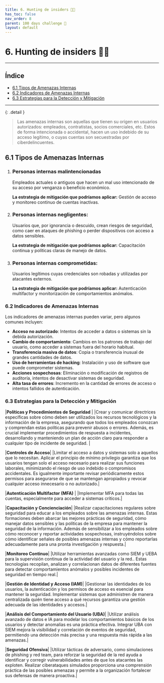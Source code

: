 ```yaml
---
title: 6. Hunting de insiders 👷🏻
has_toc: false
nav_order: 8
parent: 100 days challenge 🗻
layout: default
---
```


# 6. Hunting de insiders 👷🏻
---
## Índice 

- [6.1 Tipos de Amenazas Internas](https://nottaroff.github.io/workspace/docs/100%20days/6.%20Hunting%20de%20insiders/#61-tipos-de-amenazas-internas) 
- [6.2 Indicadores de Amenazas Internas](https://nottaroff.github.io/workspace/docs/100%20days/6.%20Hunting%20de%20insiders/#62-indicadores-de-amenazas-internas)
- [6.3 Estrategias para la Detección y Mitigación](https://nottaroff.github.io/workspace/docs/100%20days/6.%20Hunting%20de%20insiders/#63-estrategias-para-la-detección-y-mitigación)

---

{: .detail }
> Las amenazas internas son aquellas que tienen su origen en usuarios autorizados: empleados, contratistas, socios comerciales, etc. Estos de forma intencionada o accidental, hacen un uso indebido de su acceso legítimo, o cuyas cuentas son secuestradas por ciberdelincuentes.

## 6.1 Tipos de Amenazas Internas

1. ### **Personas internas malintencionadas**

    Empleados actuales o antiguos que hacen un mal uso intencionado de su acceso por venganza o beneficio económico.

    **La estrategia de mitigación que podríamos aplicar:** Gestión de acceso y monitoreo continuo de cuentas inactivas.

2. ### **Personas internas negligentes**:
    
    Usuarios que, por ignorancia o descuido, crean riesgos de seguridad, como caer en ataques de phishing o perder dispositivos con acceso a datos sensibles.

    **La estrategia de mitigación que podríamos aplicar:** Capacitación continua y políticas claras de manejo de datos.

3. ### **Personas internas comprometidas**:
    
    Usuarios legítimos cuyas credenciales son robadas y utilizadas por atacantes externos.

    **La estrategia de mitigación que podríamos aplicar:** Autenticación multifactor y monitorización de comportamientos anómalos.

### 6.2 Indicadores de Amenazas Internas

Los indicadores de amenazas internas pueden variar, pero algunos comunes incluyen:

- **Acceso no autorizado**: Intentos de acceder a datos o sistemas sin la debida autorización.
- **Cambio de comportamiento**: Cambios en los patrones de trabajo del usuario, como acceder a sistemas fuera del horario habitual.
- **Transferencia masiva de datos**: Copia o transferencia inusual de grandes cantidades de datos.
- **Uso de herramientas de hacking**: Instalación y uso de software que puede comprometer sistemas.
- **Acciones sospechosas**: Eliminación o modificación de registros de auditoría, intentos de desactivar sistemas de seguridad.
- **Alta tasa de errores**: Incremento en la cantidad de errores de acceso o intentos fallidos de autenticación.

### 6.3 Estrategias para la Detección y Mitigación

|**Políticas y Procedimientos de Seguridad** |
|Crear y comunicar directrices específicas sobre cómo deben ser utilizados los recursos tecnológicos y la información de la empresa, asegurando que todos los empleados conozcan y comprendan estas políticas para prevenir abusos o errores. Además, es crucial implementar procedimientos de respuesta a incidentes, desarrollando y manteniendo un plan de acción claro para responder a cualquier tipo de incidente de seguridad. |

|**Controles de Acceso**|
|Limitar el acceso a datos y sistemas solo a aquellos que lo necesitan. Aplicar el principio de mínimo privilegio garantiza que los usuarios tengan solo el acceso necesario para realizar sus funciones laborales, minimizando el riesgo de uso indebido o compromisos accidentales. Es igualmente importante revisar periódicamente estos permisos para asegurarse de que se mantengan apropiados y revocar cualquier acceso innecesario o no autorizado.|

|**Autenticación Multifactor (MFA)** |
|Implementar MFA para todas las cuentas, especialmente para acceder a sistemas críticos.|

|**Capacitación y Concienciación**|
|Realizar capacitaciones regulares sobre seguridad para educar a los empleados sobre las amenazas internas. Estas formaciones deben abarcar las mejores prácticas de seguridad, cómo manejar datos sensibles y las políticas de la empresa para mantener la seguridad de la información. Además de sensibilizar a los empleados sobre cómo reconocer y reportar actividades sospechosas, instruyéndolos sobre cómo identificar señales de posibles amenazas internas y cómo reportarlas adecuadamente para una pronta investigación y respuesta.|

|**Monitoreo Continuo**|
|Utilizar herramientas avanzadas como SIEM y UEBA para la supervisión continua de la actividad del usuario y la red.. Estas tecnologías recopilan, analizan y correlacionan datos de diferentes fuentes para detectar comportamientos anómalos y posibles incidentes de seguridad en tiempo real.|

|**Gestión de Identidad y Acceso (IAM)**|
|Gestionar las identidades de los usuarios, la autenticación y los permisos de acceso es esencial para mantener la seguridad. Implementar sistemas que administren de manera centralizada quién tiene acceso a qué recursos garantiza una gestión adecuada de las identidades y accesos.|

|**Análisis del Comportamiento del Usuario (UBA)**|
|Utilizar análisis avanzado de datos e IA para modelar los comportamientos básicos de los usuarios y detectar anomalías es una práctica efectiva. Integrar UBA con SIEM mejora la visibilidad y correlación de eventos de seguridad, permitiendo una detección más precisa y una respuesta más rápida a las amenazas.|

|**Seguridad Ofensiva**|
|Utilizar tácticas de adversario, como simulaciones de phishing y red team, para reforzar la seguridad de la red ayuda a identificar y corregir vulnerabilidades antes de que los atacantes las exploten. Realizar ciberataques simulados proporciona una comprensión práctica de las posibles amenazas y permite a la organización fortalecer sus defensas de manera proactiva.|